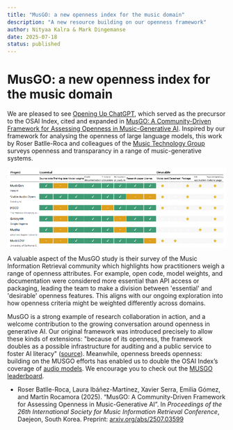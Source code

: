 ```yaml
--- 
title: "MusGO: a new openness index for the music domain"
description: "A new resource building on our openness framework"
author: Nityaa Kalra & Mark Dingemanse
date: 2025-07-18
status: published
---
```


# MusGO: a new openness index for the music domain
<author :author="author"></author>
<date :date="date"></date>

We are pleased to see [Opening Up ChatGPT](https://opening-up-chatgpt.github.io), which served as the precursor to the OSAI Index, cited and expanded in [MusGO: A Community-Driven Framework for Assessing Openness in Music-Generative AI](https://arxiv.org/pdf/2507.03599). Inspired by our framework for analysing the openness of large language models, this work by Roser Batlle-Roca and colleagues of the [Music Technology Group](https://www.upf.edu/web/mtg) surveys openness and transparancy in a range of music-generative systems.

![Screenshot of MusGO leaderboard](/images/musgo-screenshot-july2025.png "MusGO screenshot")

A valuable aspect of the MusGO study is their survey of the Music Information Retrieval community which highlights how practitioners weigh a range of openness attributes. For example, open code, model weights, and documentation were considered more essential than API access or packaging, leading the team to make a division between 'essential' and 'desirable' openness features. This aligns with our ongoing exploration into how openness criteria might be weighted differently across domains.

MusGO is a strong example of research collaboration in action, and a welcome contribution to the growing conversation around openness in generative AI. Our original framework was introduced precisely to allow these kinds of extensions: "because of its openness, the framework doubles as a possible infrastructure for auditing and a public service to foster AI literacy" ([source](https://dl.acm.org/doi/10.1145/3630106.3659005)). Meanwhile, openness breeds openness: building on the MUSGO efforts has enabled us to double the OSAI Index’s coverage of [audio models](/the-index?type=audio). We encourage you to check out the [MUSGO leaderboard](https://roserbatlleroca.github.io/MusGO_framework/index.html). 

* Roser Batlle-Roca, Laura Ibáñez-Martínez, Xavier Serra, Emilia Gómez, and Martín Rocamora (2025). “MusGO: A Community-Driven Framework for Assessing Openness in Music-Generative AI”. In _Proceedings of the 26th International Society for Music Information Retrieval Conference_, Daejeon, South Korea. Preprint: [arxiv.org/abs/2507.03599](http://arxiv.org/abs/2507.03599)
